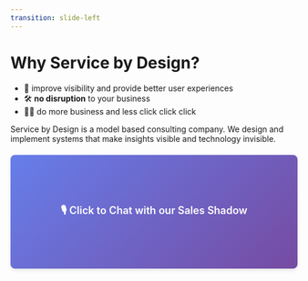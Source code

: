 ```yaml
---
transition: slide-left
---
```


# Why Service by Design?

- 📝 improve visibility and provide better user experiences
- 🛠 **no disruption** to your business
- 🧑‍💻 do more business and less click click click

Service by Design is a model based consulting company. We design and implement systems that make insights visible and technology invisible. 

<div class="widget-container">
  <a href="https://elevenlabs.io/app/talk-to?agent_id=6Fu2bECKFPtwprXqiX9m" target="_blank" class="widget-link">
    <div class="widget-placeholder">
      🎙️ Click to Chat with our Sales Shadow
    </div>
  </a>
</div>

<style scoped>
.widget-container {
  position: relative;
  width: 100%;
  height: 200px;
  border-radius: 8px;
  overflow: hidden;
  box-shadow: 0 4px 6px -1px rgba(0, 0, 0, 0.1);
  margin: 20px 0;
}

.widget-link {
  display: block;
  width: 100%;
  height: 100%;
  text-decoration: none;
  color: inherit;
}

.widget-placeholder {
  display: flex;
  align-items: center;
  justify-content: center;
  width: 100%;
  height: 100%;
  background: linear-gradient(135deg, #667eea 0%, #764ba2 100%);
  color: white;
  font-size: 18px;
  font-weight: 600;
  transition: transform 0.3s ease;
}

.widget-container:hover .widget-placeholder {
  transform: scale(1.05);
}
</style>

